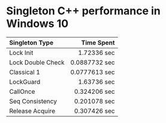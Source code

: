 # Singleton C++ performance in Windows 10
|Singleton Type    |  Time Spent   |
|:---              |---:           |
| Lock Init        |    1.72336 sec|
| Lock Double Check|  0.0887732 sec|
| Classical 1      |  0.0777613 sec|
| LockGuard        |    1.63736 sec|
| CallOnce         |   0.324206 sec|
| Seq Consistency  |   0.201078 sec|
| Release Acquire  |   0.307426 sec|